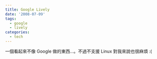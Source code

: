 ```yaml
---
title: Google Lively
date: '2008-07-09'
tags:
  - google
  - lively
categories:
  - tech
---
```

一個看起來不像 Google 做的東西…。不過不支援 Linux 對我來說也很麻煩 :(